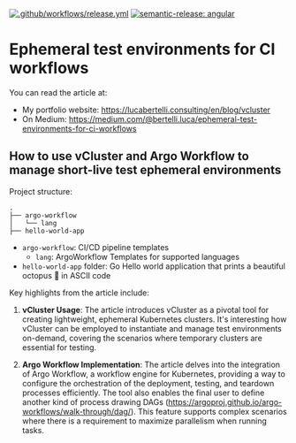 [![.github/workflows/release.yml](https://github.com/banshee86vr/ephemeral-test-environment/actions/workflows/release.yml/badge.svg)](https://github.com/banshee86vr/ephemeral-test-environment/actions/workflows/release.yml) [![semantic-release: angular](https://img.shields.io/badge/semantic--release-conventional-e10079?logo=semantic-release)](https://github.com/semantic-release/semantic-release)

# Ephemeral test environments for CI workflows

You can read the article at:

- My portfolio website: <https://lucabertelli.consulting/en/blog/vcluster>
- On Medium: <https://medium.com/@bertelli.luca/ephemeral-test-environments-for-ci-workflows>

## How to use vCluster and Argo Workflow to manage short-live test ephemeral environments

Project structure:

```text
.
├── argo-workflow
│   └── lang
├── hello-world-app
```

- `argo-workflow`: CI/CD pipeline templates
  - `lang`: ArgoWorkflow Templates for supported languages
- `hello-world-app` folder: Go Hello world application that prints a beautiful octopus 🐙 in ASCII code

Key highlights from the article include:

1. **vCluster Usage**: The article introduces vCluster as a pivotal tool for creating lightweight, ephemeral Kubernetes clusters. It's interesting how vCluster can be employed to instantiate and manage test environments on-demand, covering the scenarios where temporary clusters are essential for testing.

2. **Argo Workflow Implementation**: The article delves into the integration of Argo Workflow, a workflow engine for Kubernetes, providing a way to configure the orchestration of the deployment, testing, and teardown processes efficiently. The tool also enables the final user to define another kind of process drawing DAGs (<https://argoproj.github.io/argo-workflows/walk-through/dag/>). This feature supports complex scenarios where there is a requirement to maximize parallelism when running tasks.
